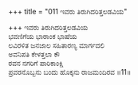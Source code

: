 +++
title = "011 ಇವರು ತಿರುಗಿದರಿತ್ತಲಡವಿಯ"

+++
ಇವರು ತಿರುಗಿದರಿತ್ತಲಡವಿಯ   
ಭವಣಿಗೆಯ ಭಾರಾಂಕ ಭಾಷೆಯ  
ಲವಿರಳಿತ ಜನಜಾಲ ಸಹಿತಾರಣ್ಯ ಮಾರ್ಗದಲಿ   
ಅವನಿಪತಿ ಕೇಳತ್ತಲಾ ಕೌ  
ರವನ ನಗರಿಗೆ ಪಾರಿಕಾಂಕ್ಷಿ  
ಪ್ರವರನೊಬ್ಬನು ಬಂದು ಹೊಕ್ಕನು ರಾಜಮಂದಿರವ    ॥11॥